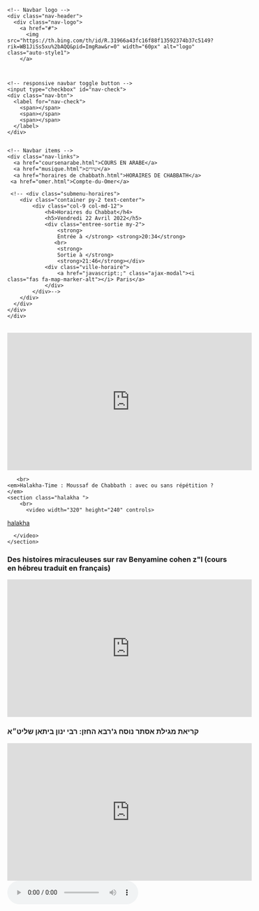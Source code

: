 
<html lang="fr">
<head>
    <meta charset="UTF-8">
    <meta http-equiv="X-UA-Compatible" content="IE=edge">
    <meta name="viewport" content="width=device-width, initial-scale=1.0">
    <title>cours de torah</title>
    <link rel="stylesheet" href="cours.css">
    <link rel="shortcut icon" href="https://th.bing.com/th/id/R.31966a43fc16f88f13592374b37c5149?rik=9UZBm4xWbDwI4g&riu=http%3a%2f%2f1.bp.blogspot.com%2f_tR4bYTcAqeQ%2fSuulSzLg09I%2fAAAAAAAABps%2f5tIBL5nkqsA%2fs1600%2ftorah.logo.50&ehk=tCdy%2bNgv8oKI3uSPy3T%2bIZwMu%2b%2fL20UcN5%2byS1eiymw%3d&risl=&pid=ImgRaw&r=0&sres=1&sresct=1">
    <link rel="manifest" href="/manifest.json">
    <link rel="manifest" href="/app.webmanifest" crossorigin="use-credentials">
    <style type="text/css">
.auto-style1 {
	margin-left: 0;
}
</style>
  </head>
<body>
 
  <div class="navbar">
 
    <!-- Navbar logo -->
    <div class="nav-header">
      <div class="nav-logo">
        <a href="#">
          <img src="https://th.bing.com/th/id/R.31966a43fc16f88f13592374b37c5149?rik=WB1JiSs5xu%2bAQQ&pid=ImgRaw&r=0" width="60px" alt="logo" class="auto-style1">
        </a>
      
   
     
    <!-- responsive navbar toggle button -->
    <input type="checkbox" id="nav-check">
    <div class="nav-btn">
      <label for="nav-check">
        <span></span>
        <span></span>
        <span></span>
      </label>
    </div>

   
    <!-- Navbar items -->
    <div class="nav-links">
      <a href="coursenarabe.html">COURS EN ARABE</a>
      <a href="musique.html">שירים</a>
      <a href="horaires de chabbath.html">HORAIRES DE CHABBATH</a>
     <a href="omer.html">Compte-du-Omer</a>
    
     <!-- <div class="submenu-horaires">
        <div class="container py-2 text-center">
            <div class="col-9 col-md-12">
                <h4>Horaires du Chabbat</h4>
                <h5>Vendredi 22 Avril 2022</h5>
                <div class="entree-sortie my-2">
                    <strong>
                    Entrée à </strong> <strong>20:34</strong>
                   <br>
                    <strong>
                    Sortie à </strong>
                    <strong>21:46</strong></div>
                <div class="ville-horaire">
                    <a href="javascript:;" class="ajax-modal"><i class="fas fa-map-marker-alt"></i> Paris</a>
                </div>
            </div>-->
        </div>
      </div>
    </div>
    </div>

<br>
       <iframe width="560" height="315" src="https://www.youtube.com/embed/J_sg5oqXUms" id="youtube" title="YouTube video player" frameborder="0" allow="accelerometer; autoplay; clipboard-write; encrypted-media; gyroscope; picture-in-picture" allowfullscreen></iframe>
  
       <br>
    <em>Halakha-Time : Moussaf de Chabbath : avec ou sans répétition ?</em>
    <section class="halakha ">
        <br>
          <video width="320" height="240" controls>
 <source src="Halakha-Time  Moussaf de Chabbath  avec ou sans répétition.mp4" type="vidio/ogg">
 <source
 src="Halakha-Time  Moussaf de Chabbath  avec ou sans répétition.mp4" type="video/mp4">
<a href="Halakha-Time  Moussaf de Chabbath  avec ou sans répétition.mp4">halakha</a>

      </video>
    </section>
<h3 id=Dhm>Des histoires miraculeuses sur rav Benyamine cohen z"l (cours en hébreu traduit en français)</h3>
<iframe width="560" height="315" src="https://www.youtube.com/embed/-TAPw_pEe7k" title="YouTube video player" frameborder="0" allow="accelerometer; autoplay; clipboard-write; encrypted-media; gyroscope; picture-in-picture" allowfullscreen></iframe>

<h3>קריאת מגילת אסתר נוסח ג'רבא החזן: רבי ינון ביתאן שליט״א </h3>

<iframe width="560" height="315" src="https://www.youtube.com/embed/T5qVe-hE7dc" title="YouTube video player" frameborder="0" allow="accelerometer; autoplay; clipboard-write; encrypted-media; gyroscope; picture-in-picture" allowfullscreen></iframe>

<br>
  <!-- <h3>הרב הגאון הגדול רבי יצחק ברדא שליט"א מה כל כך מיוחד בשבת שלנו וכמה היא יכולה להשפיע עלינו?</h3>
   
   <iframe width="560" height="315" src="https://www.youtube.com/embed/GwW9XSgBjEo" title="YouTube video player" frameborder="0" allow="accelerometer; autoplay; clipboard-write; encrypted-media; gyroscope; picture-in-picture" allowfullscreen></iframe>
  -->
   <div id="audio">
  <audio controls="controls" preload="auto"> 
        <source src="השיעור השבועי של הרב הגאון רבי מקיקץ מדאר שליט״א פרשת וארא.mpeg" type="audio/mpeg" /> 
       </audio> </div>
<script src="app.js"></script>
      </body>
</html>
